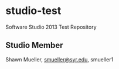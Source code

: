 studio-test
===========

Software Studio 2013 Test Repository

## Studio Member

Shawn Mueller, smueller@syr.edu, smueller1
